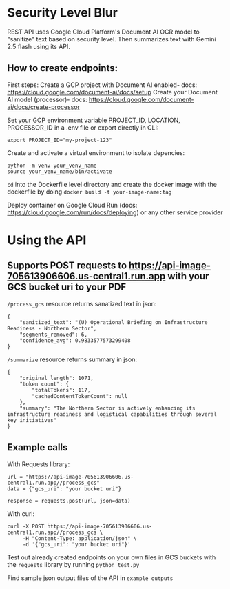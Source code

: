 # Security Level Blur

REST API uses Google Cloud Platform's Document AI OCR model to "sanitize" text based on security level. Then summarizes text with Gemini 2.5 flash using its API.

## How to create endpoints:

First steps:
Create a GCP project with Document AI enabled- docs: https://cloud.google.com/document-ai/docs/setup
Create your Document AI model (processor)- docs: https://cloud.google.com/document-ai/docs/create-processor
   
Set your GCP environment variable PROJECT_ID, LOCATION, PROCESSOR_ID in a .env file or export directly in CLI:
```
export PROJECT_ID="my-project-123"
```

Create and activate a virtual environment to isolate depencies:
```
python -m venv your_venv_name
source your_venv_name/bin/activate
```

`cd` into the Dockerfile level directory and create the docker image with the dockerfile by doing `docker build -t your-image-name:tag`

Deploy container on Google Cloud Run (docs: https://cloud.google.com/run/docs/deploying) or any other service provider

# Using the API

## Supports POST requests to https://api-image-705613906606.us-central1.run.app with your GCS bucket uri to your PDF

`/process_gcs` resource returns sanatized text in json:
```
{
    "sanitized_text": "(U) Operational Briefing on Infrastructure Readiness - Northern Sector",
    "segments_removed": 6,
    "confidence_avg": 0.9833577573299408
}
```

`/summarize` resource returns summary in json:
```
{
    "original length": 1071,
    "token count": {
        "totalTokens": 117,
        "cachedContentTokenCount": null
    },
    "summary": "The Northern Sector is actively enhancing its infrastructure readiness and logistical capabilities through several key initiatives"
}
```
## Example calls
With Requests library:
```
url = "https://api-image-705613906606.us-central1.run.app//process_gcs"
data = {"gcs_uri": "your bucket uri"}

response = requests.post(url, json=data)
```

With curl:
```
curl -X POST https://api-image-705613906606.us-central1.run.app//process_gcs \
     -H "Content-Type: application/json" \
     -d '{"gcs_uri": "your bucket uri"}'
```

Test out already created endpoints on your own files in GCS buckets with the `requests` library by running `python test.py`


Find sample json output files of the API in `example outputs`


